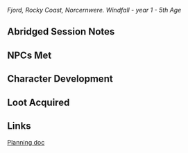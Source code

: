 *Fjord, Rocky Coast, Norcernwere. Windfall - year 1 - 5th Age* 
## Abridged Session Notes

## NPCs Met
## Character Development
## Loot Acquired
## Links
[Planning doc](https://docs.google.com/document/d/1jlmsflLHl9viC0ru99-9oVnZSgn1T6YqIIUP-zgDHEY/edit?usp=drive_link)